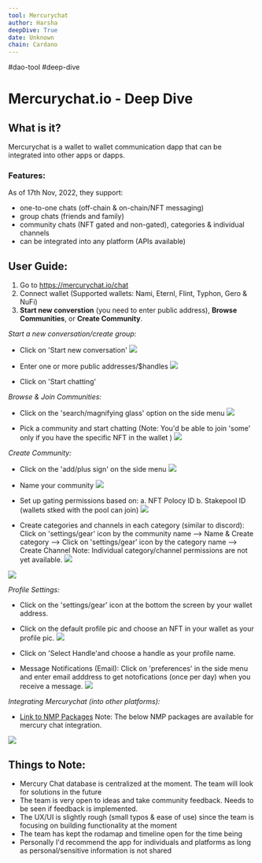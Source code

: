 ```yaml
---
tool: Mercurychat
author: Harsha
deepDive: True
date: Unknown
chain: Cardano
---
```

#dao-tool #deep-dive 

# Mercurychat.io - Deep Dive

## **What is it?**
Mercurychat is a wallet to wallet communication dapp that can be integrated into other apps or dapps.


### **Features:**
As of 17th Nov, 2022, they support:
* one-to-one chats (off-chain & on-chain/NFT messaging) 
* group chats (friends and family)
* community chats (NFT gated and non-gated), categories & individual channels 
* can be integrated into any platform (APIs available)

## **User Guide:**
1. Go to https://mercurychat.io/chat
2. Connect wallet
   (Supported wallets: Nami, Eternl, Flint, Typhon, Gero & NuFi)
3. **Start new converstion** (you need to enter public address), **Browse Communities**, or **Create Community**.

*Start a new conversation/create group:*
* Click on 'Start new conversation'
![](https://i.imgur.com/KNaLncF.png)

* Enter one or more public addresses/$handles
![](https://i.imgur.com/o48ZL6P.png)


* Click on 'Start chatting'

*Browse & Join Communities:*
* Click on the 'search/magnifying glass' option on the side menu
![](https://i.imgur.com/MgXaJ3v.png)


* Pick a community and start chatting 
(Note: You'd be able to join 'some' only if you have the specific NFT in the wallet )
![](https://i.imgur.com/6jQgca7.jpg)



*Create Community:*
* Click on the 'add/plus sign' on the side menu
![](https://i.imgur.com/aU5JpCi.png)


* Name your community
![](https://i.imgur.com/f4vPml9.png)

* Set up gating permissions based on:
   a. NFT Polocy ID
   b. Stakepool ID (wallets stked with the pool can join)
  ![](https://i.imgur.com/CphIJdn.png)


* Create categories and channels in each category (similar to discord): Click on 'settings/gear' icon by the community name --> Name & Create category --> Click on 'settings/gear' icon by the category name --> Create Channel
Note: Individual category/channel permissions are not yet available.
![](https://i.imgur.com/H6XISh5.png)


![](https://i.imgur.com/nroL78i.png)

*Profile Settings:*
* Click on the 'settings/gear' icon at the bottom the screen by your wallet address.
* Click on the default profile pic and choose an NFT in your wallet as your profile pic.
![](https://i.imgur.com/01xtTxE.png)

* Click on 'Select Handle'and choose a handle as your profile name.
* Message Notifications (Email): Click on 'preferences' in the side menu and enter email adddress to get notofications (once per day) when you receive a message.
![](https://i.imgur.com/hCZsE6O.png)


*Integrating Mercurychat (into other platforms):*
* [Link to NMP Packages](https://mercurychat.io/integrate)
Note: The below NMP packages are available for mercury chat integration.

![](https://i.imgur.com/urCUAO0.jpg)


## **Things to Note:**
* Mercury Chat database is centralized at the moment. The team will look for solutions in the future
* The team is very open to ideas and take community feedback. Needs to be seen if feedback is implemented.
* The UX/UI is slightly rough (small typos & ease of use) since the team is focusing on building functionality at the moment
* The team has kept the rodamap and timeline open for the time being
* Personally I'd recommend the app for individuals and platforms as long as personal/sensitive information is not shared







